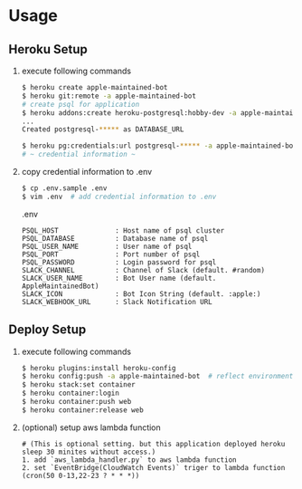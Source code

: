 # Usage

## Heroku Setup

1. execute following commands

    ```bash
    $ heroku create apple-maintained-bot
    $ heroku git:remote -a apple-maintained-bot
    # create psql for application
    $ heroku addons:create heroku-postgresql:hobby-dev -a apple-maintained-bot
    ...
    Created postgresql-***** as DATABASE_URL

    $ heroku pg:credentials:url postgresql-***** -a apple-maintained-bot
    # ~ credential information ~
    ```

1. copy credential information to .env

    ```bash
    $ cp .env.sample .env
    $ vim .env  # add credential information to .env
    ```

    .env

    ```vi
    PSQL_HOST              : Host name of psql cluster
    PSQL_DATABASE          : Database name of psql
    PSQL_USER_NAME         : User name of psql
    PSQL_PORT              : Port number of psql
    PSQL_PASSWORD          : Login password for psql
    SLACK_CHANNEL          : Channel of Slack (default. #random)
    SLACK_USER_NAME        : Bot User name (default. AppleMaintainedBot)
    SLACK_ICON             : Bot Icon String (default. :apple:)
    SLACK_WEBHOOK_URL      : Slack Notification URL
    ```

## Deploy Setup

1. execute following commands

    ```bash
    $ heroku plugins:install heroku-config
    $ heroku config:push -a apple-maintained-bot  # reflect environment variables in .env
    $ heroku stack:set container
    $ heroku container:login
    $ heroku container:push web
    $ heroku container:release web
    ```

2. (optional) setup aws lambda function

    ```
    # (This is optional setting. but this application deployed heroku sleep 30 minites without access.)
    1. add `aws_lambda_handler.py` to aws lambda function
    2. set `EventBridge(CloudWatch Events)` triger to lambda function (cron(50 0-13,22-23 ? * * *))
    ```